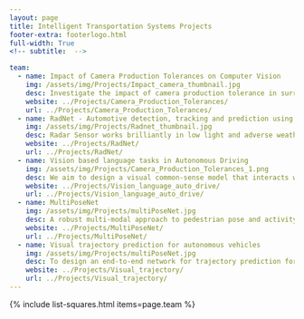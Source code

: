 ```yaml
---
layout: page
title: Intelligent Transportation Systems Projects
footer-extra: footerlogo.html
full-width: True
<!-- subtitle:  -->

team:
  - name: Impact of Camera Production Tolerances on Computer Vision
    img: /assets/img/Projects/Impact_camera_thumbnail.jpg
    desc: Investigate the impact of camera production tolerance in surround-view cameras for the application of autonomous driving. 
    website: ../Projects/Camera_Production_Tolerances/
    url: ../Projects/Camera_Production_Tolerances/
  - name: RadNet - Automotive detection, tracking and prediction using radar data
    img: /assets/img/Projects/Radnet_thumbnail.jpg
    desc: Radar Sensor works brilliantly in low light and adverse weather conditions, unlike other automotive sensors. This project looks at using radar data for pedestrian detection, tracking and prediction to avoid road accidents.    	
    website: ../Projects/RadNet/
    url: ../Projects/RadNet/    
  - name: Vision based language tasks in Autonomous Driving 
    img: /assets/img/Projects/Camera_Production_Tolerances_1.png
    desc: We aim to design a visual common-sense model that interacts with end-user in autonomous driving scenarios and answers queries on the driving decisions made by the vehicle. 
    website: ../Projects/Vision_language_auto_drive/ 
    url: ../Projects/Vision_language_auto_drive/     
  - name: MultiPoseNet 
    img: /assets/img/Projects/multiPoseNet.jpg
    desc: A robust multi-modal approach to pedestrian pose and activity recognition for autonomous driving. 
    website: ../Projects/MultiPoseNet/
    url: ../Projects/MultiPoseNet/
  - name: Visual trajectory prediction for autonomous vehicles  
    img: /assets/img/Projects/multiPoseNet.jpg
    desc: To design an end-to-end network for trajectory prediction for autonomous vehicles which will improves the sophisticated patterns such as corner cases. 
    website: ../Projects/Visual_trajectory/
    url: ../Projects/Visual_trajectory/
---
```

{% include list-squares.html items=page.team %}

